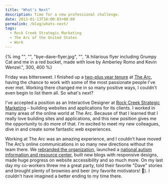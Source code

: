 ```yaml
---
title: "What's Next"
description: Time for a new professional challenge.
date: 2013-01-13T16:00:03+00:00
permalink: /blog/whats-next/
tags:
  - Rock Creek Strategic Marketing
  - The Arc of the United States
  - Work
---
```


{% img "", "", "bye-dave-flyer.jpg", "", "A hilarious flyer including Grumpy Cat and me in a red bucket, made with love by Amberley Romo and Kevin Wenzel.", 300, 400 %}

Friday was bittersweet. I finished up a [two-plus year tenure](/blog/sometimes-you-just-have-to-run-the-race/) at [The Arc](http://www.thearc.org), having the chance to work with some of the most passionate people I've ever met. Working there changed me in so many positive ways, I couldn't even begin to list them all. So what's next?

I've accepted a position as an Interactive Designer at [Rock Creek Strategic Marketing](http://www.rockcreeksm.com/) – building websites and applications for its clients. I worked in many areas of the online world at The Arc. Because of that I learned that I really love building sites and applications, and this new position gives me the opportunity to do more of that. I'm excited to meet my new colleagues, dive in and create some fantastic web experiences.

Working at The Arc was an amazing experience, and I couldn’t have moved The Arc’s online communications in so many new directions without the team there. We [rebranded the organization](http://blog.thearc.org/2011/03/01/the-arc-launches-a-new-brand-identity/), launched a [national autism information and resource center](http://autismnow.org/), built new blogs with responsive designs, made huge progress on website accessibility and so much more. On my last day my co-workers threw me a great party, told their favorite "Dave" stories and brought plenty of brownies and beer (my favorite motivators! 🙂). I couldn't have imagined a better ending to my time there.
